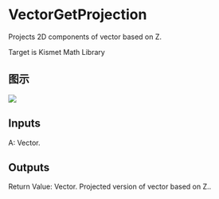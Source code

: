 # VectorGetProjection

Projects 2D components of vector based on Z.

Target is Kismet Math Library

## 图示

![]($-20221218-19575209.png)

## Inputs

A: Vector.  

## Outputs

Return Value: Vector. Projected version of vector based on Z..

